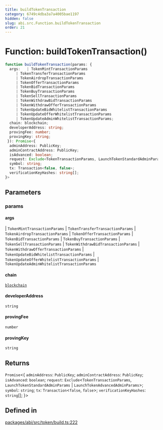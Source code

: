 ```yaml
---
title: buildTokenTransaction
category: 6749c4dba3a7a4005bae1197
hidden: false
slug: abi.src.Function.buildTokenTransaction
order: 21
---
```


# Function: buildTokenTransaction()

```ts
function buildTokenTransaction(params: {
  args:   | TokenMintTransactionParams
     | TokenTransferTransactionParams
     | TokenAirdropTransactionParams
     | TokenOfferTransactionParams
     | TokenBidTransactionParams
     | TokenBuyTransactionParams
     | TokenSellTransactionParams
     | TokenWithdrawBidTransactionParams
     | TokenWithdrawOfferTransactionParams
     | TokenUpdateBidWhitelistTransactionParams
     | TokenUpdateOfferWhitelistTransactionParams
     | TokenUpdateAdminWhitelistTransactionParams;
  chain: blockchain;
  developerAddress: string;
  provingFee: number;
  provingKey: string;
 }): Promise<{
  adminAddress: PublicKey;
  adminContractAddress: PublicKey;
  isAdvanced: boolean;
  request: Exclude<TokenTransactionParams, LaunchTokenStandardAdminParams | LaunchTokenAdvancedAdminParams>;
  symbol: string;
  tx: Transaction<false, false>;
  verificationKeyHashes: string[];
}>
```

## Parameters

### params

#### args

  \| `TokenMintTransactionParams`
  \| `TokenTransferTransactionParams`
  \| `TokenAirdropTransactionParams`
  \| `TokenOfferTransactionParams`
  \| `TokenBidTransactionParams`
  \| `TokenBuyTransactionParams`
  \| `TokenSellTransactionParams`
  \| `TokenWithdrawBidTransactionParams`
  \| `TokenWithdrawOfferTransactionParams`
  \| `TokenUpdateBidWhitelistTransactionParams`
  \| `TokenUpdateOfferWhitelistTransactionParams`
  \| `TokenUpdateAdminWhitelistTransactionParams`

#### chain

[`blockchain`](abisrctypealiasblockchain)

#### developerAddress

`string`

#### provingFee

`number`

#### provingKey

`string`

## Returns

`Promise`\<\{
  `adminAddress`: `PublicKey`;
  `adminContractAddress`: `PublicKey`;
  `isAdvanced`: `boolean`;
  `request`: `Exclude`\<`TokenTransactionParams`, `LaunchTokenStandardAdminParams` \| `LaunchTokenAdvancedAdminParams`\>;
  `symbol`: `string`;
  `tx`: `Transaction`\<`false`, `false`\>;
  `verificationKeyHashes`: `string`[];
 \}\>

## Defined in

[packages/abi/src/token/build.ts:222](https://github.com/zkcloudworker/minatokens-lib/blob/main/packages/abi/src/token/build.ts#L222)

